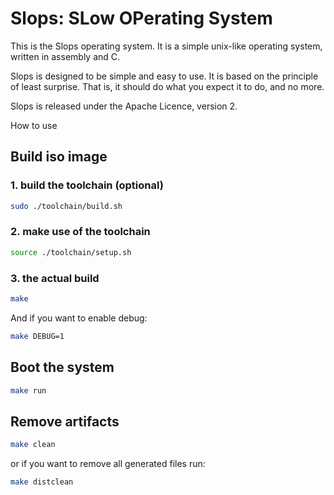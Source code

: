 # Slops: SLow OPerating System

This is the Slops operating system. It is a simple unix-like operating system, written in assembly and C.

Slops is designed to be simple and easy to use. It is based on the principle of least surprise. That is, it should do what you expect it to do, and no more.

Slops is released under the Apache Licence, version 2.

 How to use

## Build iso image

### 1. build the toolchain (optional)

```bash
sudo ./toolchain/build.sh
```

### 2. make use of the toolchain

```bash
source ./toolchain/setup.sh
```

### 3. the actual build

```bash
make
```
And if you want to enable debug:
```bash
make DEBUG=1
```

## Boot the system

```bash
make run
```

## Remove artifacts

```bash
make clean
```

or if you want to remove all generated files run:

```bash
make distclean
```
